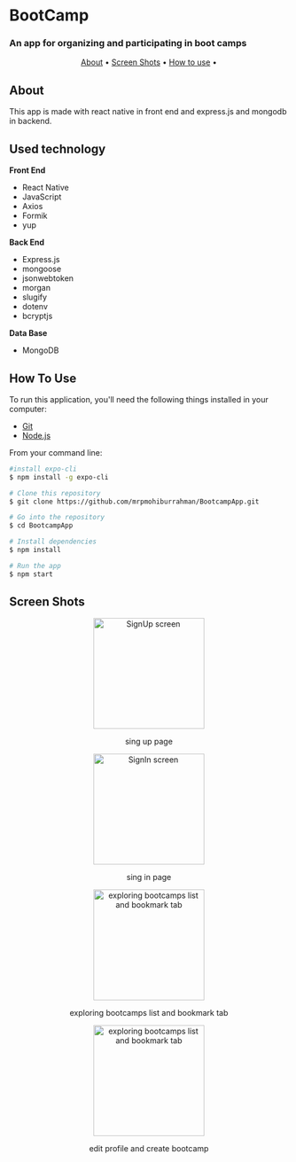 # BootCamp 
### An app for organizing and participating in boot camps
<p align="center">
  <a href="#about">About</a> •
  <a href="#screenshots">Screen Shots</a> •
  <a href="#howtouse">How to use</a> •
</p>

## About
This app is made with react native in front end and express.js and mongodb in backend.

## Used technology
**Front End**
- React Native
- JavaScript
- Axios
- Formik
- yup


**Back End**
- Express.js
- mongoose
- jsonwebtoken
- morgan
- slugify
- dotenv
- bcryptjs

**Data Base**
- MongoDB

## How To Use

To run this application, you'll need the following things installed in your computer:
* [Git](https://git-scm.com)
* [Node.js](https://nodejs.org/en/download/)

From your command line:

```bash
#install expo-cli
$ npm install -g expo-cli

# Clone this repository
$ git clone https://github.com/mrpmohiburrahman/BootcampApp.git

# Go into the repository
$ cd BootcampApp

# Install dependencies
$ npm install

# Run the app
$ npm start
```

## Screen Shots
<p align="center"><img src="https://raw.githubusercontent.com/mrpmohiburrahman/BootcampApp/master/assets/gifs/signup.gif" alt="SignUp screen" width="200"></p>
<p align="center">sing up page</p>

<p align="center"><img src="https://raw.githubusercontent.com/mrpmohiburrahman/BootcampApp/master/assets/gifs/signin.gif" alt="SignIn screen" width="200"></p>
<p align="center">sing in page</p>

<p align="center"><img src="https://raw.githubusercontent.com/mrpmohiburrahman/BootcampApp/master/assets/gifs/exporing%20bootcamps%20list%20and%20book%20mark%20tab.gif" alt="exploring bootcamps list and bookmark tab" width="200"></p>
<p align="center">exploring bootcamps list and bookmark tab</p>


<p align="center"><img src="https://raw.githubusercontent.com/mrpmohiburrahman/BootcampApp/master/assets/gifs/edit%20profile%20and%20create%20bootcamp_edit_200fps.gif" alt="exploring bootcamps list and bookmark tab" width="200"></p>
<p align="center">edit profile and create bootcamp</p>


<!--
<p align="center">
    <a href="https://github.com/mrpmohiburrahman/BootcampApp/commits/master">
    <img src="https://img.shields.io/github/last-commit/ArmynC/ArminC-AutoExec.svg?style=flat-square&logo=github&logoColor=white"
         alt="GitHub last commit">
    <a href="https://github.com/ArmynC/ArminC-AutoExec/issues">
    <img src="https://img.shields.io/github/issues-raw/ArmynC/ArminC-AutoExec.svg?style=flat-square&logo=github&logoColor=white"
         alt="GitHub issues">
    <a href="https://github.com/ArmynC/ArminC-AutoExec/pulls">
    <img src="https://img.shields.io/github/issues-pr-raw/ArmynC/ArminC-AutoExec.svg?style=flat-square&logo=github&logoColor=white"
         alt="GitHub pull requests">
    <a href="https://twitter.com/intent/tweet?text=Try this CS:GO AutoExec:&url=https%3A%2F%2Fgithub.com%2FArmynC%2FArminC-AutoExec">
    <img src="https://img.shields.io/twitter/url/https/github.com/ArmynC/ArminC-AutoExec.svg?style=flat-square&logo=twitter"
         alt="GitHub tweet">
</p>
--> 
